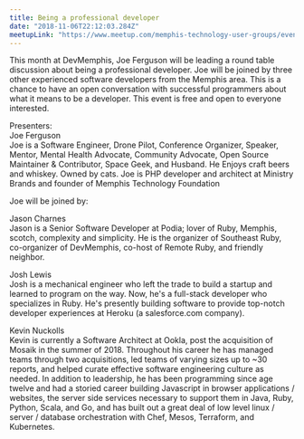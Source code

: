 ```yaml
---
title: Being a professional developer
date: "2018-11-06T22:12:03.284Z"
meetupLink: "https://www.meetup.com/memphis-technology-user-groups/events/255694030/"
---
```


This month at DevMemphis, Joe Ferguson will be leading a round table discussion about being a professional developer. Joe will be joined by three other experienced software developers from the Memphis area. This is a chance to have an open conversation with successful programmers about what it means to be a developer. This event is free and open to everyone interested.

Presenters:  
Joe Ferguson  
Joe is a Software Engineer, Drone Pilot, Conference Organizer, Speaker, Mentor, Mental Health Advocate, Community Advocate, Open Source Maintainer & Contributor, Space Geek, and Husband. He Enjoys craft beers and whiskey. Owned by cats. Joe is PHP developer and architect at Ministry Brands and founder of Memphis Technology Foundation

Joe will be joined by:

Jason Charnes  
Jason is a Senior Software Developer at Podia; lover of Ruby, Memphis, scotch, complexity and simplicity. He is the organizer of Southeast Ruby, co-organizer of DevMemphis, co-host of Remote Ruby, and friendly neighbor.

Josh Lewis  
Josh is a mechanical engineer who left the trade to build a startup and learned to program on the way. Now, he's a full-stack developer who specializes in Ruby. He's presently building software to provide top-notch developer experiences at Heroku (a salesforce.com company).

Kevin Nuckolls  
Kevin is currently a Software Architect at Ookla, post the acquisition of Mosaik in the summer of 2018. Throughout his career he has managed teams through two acquisitions, led teams of varying sizes up to ~30 reports, and helped curate effective software engineering culture as needed. In addition to leadership, he has been programming since age twelve and had a storied career building Javascript in browser applications / websites, the server side services necessary to support them in Java, Ruby, Python, Scala, and Go, and has built out a great deal of low level linux / server / database orchestration with Chef, Mesos, Terraform, and Kubernetes.
